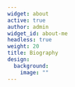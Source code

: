 ```yaml
---
widget: about
active: true
author: admin
widget_id: about-me
headless: true
weight: 20
title: Biography
design:
  background:
    image: ""
---
```

